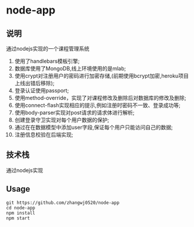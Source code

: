 # node-app

## 说明
通过nodejs实现的一个课程管理系统
1. 使用了handlebars模板引擎;
2. 数据库使用了MongoDB,线上环境使用的是mlab;
3. 使用crypt对注册用户的密码进行加密存储,(前期使用bcrypt加密,heroku项目上线出错后移除);
4. 登录认证使用passport;
5. 使用method-override，实现了对课程修改及删除后对数据库的修改及删除;
6. 使用connect-flash实现相应的提示,例如注册时密码不一致、登录成功等;
7. 使用body-parser实现对post请求的请求体进行解析;
8. 创建登录守卫实现对每个用户数据的保护;
9. 通过在在数据模型中添加user字段,保证每个用户只能访问自己的数据;
10. 注册信息校验在后端实现;

## 技术栈 
通过nodejs实现

## Usage
```
git https://github.com/zhangwj0520/node-app
cd node-app
npm install
npm start
```




